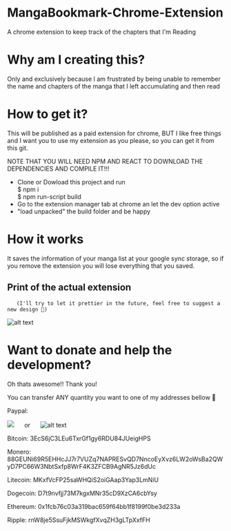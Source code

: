 # MangaBookmark-Chrome-Extension

A chrome extension to keep track of the chapters that I'm Reading

# Why am I creating this?

Only and exclusively because I am frustrated by being unable to remember the name and chapters of the manga that I left accumulating and then read

# How to get it?

This will be published as a paid extension for chrome, BUT I like free things and I want you to use my extension as you please, so you can get it from this git.

NOTE THAT YOU WILL NEED NPM AND REACT TO DOWNLOAD THE DEPENDENCIES AND COMPILE IT!!!

- Clone or Dowload this project and run </br>
  \$ npm i</br>
  \$ npm run-script build
- Go to the extension manager tab at chrome an let the dev option active
- "load unpacked" the build folder and be happy

# How it works

It saves the information of your manga list at your google sync storage, so if you remove the extension you will lose everything that you saved.

## Print of the actual extension

       (I'll try to let it prettier in the future, feel free to suggest a new design 🥰)

![alt text](https://raw.githubusercontent.com/CodeWracker/MangaBookmark-Chrome-Extension/develop/doc_assets/p2.png)

# Want to donate and help the development?

Oh thats awesome!! Thank you!

You can transfer ANY quantity you want to one of my addresses bellow 🥰

Paypal:

[![](https://raw.githubusercontent.com/CodeWracker/MangaBookmark-Chrome-Extension/develop/doc_assets/p3.png)](https://www.paypal.com/cgi-bin/webscr?cmd=_s-xclick&hosted_button_id=PEFYEJDSJTG7W") &nbsp;&nbsp; &nbsp;&nbsp;or &nbsp;&nbsp; &nbsp;&nbsp;![alt text](https://raw.githubusercontent.com/CodeWracker/MangaBookmark-Chrome-Extension/develop/doc_assets/QR%20Code.png)

Bitcoin: 3EcS6jC3LEu6TxrGf1gy6RDU84JUeigHPS

Monero: 88GEUNi69R5EHHcJJ7r7VUZq7NAPRESvQD7NncoEyXvz6LW2oWsBa2QWyD7PC66W3NbtSxfp8WrF4K3ZFCB9AgNR5Jz6dUc

Litecoin: MKxfVcFP25saWHQiS2oiGAap3Yap3LmNiU

Dogecoin: D7t9nvfjj73M7kgxMNr35cD9XzCA6cbYsy

Ethereum: 0x1fcb76c03a319bac659f64bb1f8199f0be3d233a

Ripple: rnW8je5SsuFjkMSWkgfXvqZH3gLTpXxfFH

